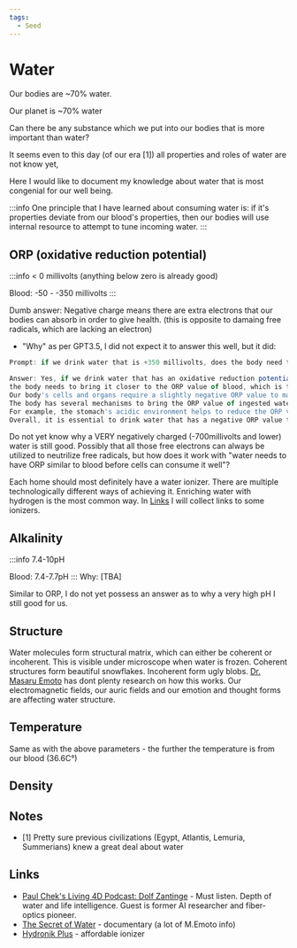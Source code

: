 ```yaml
---
tags:
  - Seed
---
```


# Water

Our bodies are ~70% water.

Our planet is ~70% water

Can there be any substance which we put into our bodies that is more important than water?

It seems even to this day (of our era [1]) all properties and roles of water are not know yet,

Here I would like to document my knowledge about water that is most congenial for our well being.

:::info
One principle that I have learned about consuming water is: if it's properties deviate from our blood's properties,
then our bodies will use internal resource to attempt to tune incoming water.
:::

## ORP (oxidative reduction potential)

:::info
< 0 millivolts (anything below zero is already good)

Blood: -50 - -350 millivolts
:::

Dumb answer: Negative charge means there are extra electrons that our bodies can absorb in order to give health.
(this is opposite to damaing free radicals, which are lacking an electron)

- "Why" as per GPT3.5, I did not expect it to answer this well, but it did:

```javascript
Prompt: if we drink water that is +350 millivolts, does the body need to make this water closer to the ORP of blood?

Answer: Yes, if we drink water that has an oxidative reduction potential (ORP) value of +350 millivolts,
the body needs to bring it closer to the ORP value of blood, which is typically negative.
Our body's cells and organs require a slightly negative ORP value to maintain a healthy environment.
The body has several mechanisms to bring the ORP value of ingested water closer to its optimal range.
For example, the stomach's acidic environment helps to reduce the ORP value of the water, and the body's antioxidant systems also help to neutralize any excess positive ORP values in the water.
Overall, it is essential to drink water that has a negative ORP value to maintain optimal health.
```

Do not yet know why a VERY negatively charged (-700millivolts and lower) water is still good.
Possibly that all those free electrons can always be utilized to neutrilize free radicals,
but how does it work with "water needs to have ORP similar to blood before cells can consume it well"?

Each home should most definitely have a water ionizer. There are multiple technologically different ways of achieving it.
Enriching water with hydrogen is the most common way. In [Links](#links) I will collect links to some ionizers.

## Alkalinity

:::info
7.4-10pH

Blood: 7.4-7.7pH
:::
Why: [TBA]

Similar to ORP, I do not yet possess an answer as to why a very high pH I still good for us.

## Structure

Water molecules form structural matrix, which can either be coherent or incoherent.
This is visible under microscope when water is frozen.
Coherent structures form beautiful snowflakes. Incoherent form ugly blobs.
[Dr. Masaru Emoto](https://thewellnessenterprise.com/emoto/) has dont plenty research on how this works.
Our electromagnetic fields, our auric fields and our emotion and thought forms are affecting water structure.

## Temperature

Same as with the above parameters - the further the temperature is from our blood (36.6C°)

## Density

## Notes

- [1] Pretty sure previous civilizations (Egypt, Atlantis, Lemuria, Summerians) knew a great deal about water

## Links

- [Paul Chek's Living 4D Podcast: Dolf Zantinge](https://chekinstitute.com/blog/podcast-episodes/episode-170-dolf-zantinge-water-health-and-our-future/) - Must listen. Depth of water and life intelligence. Guest is former AI researcher and fiber-optics pioneer.
- [The Secret of Water](https://www.amazon.co.uk/Secret-Water-Saida-Medvedeva-Rysavy/dp/B06WD3LFXV/ref=sr_1_3?adgrpid=52558833559&hvadid=259052314026&hvdev=c&hvlocint=9045061&hvlocphy=9074336&hvnetw=g&hvqmt=e&hvrand=16954003918301717336&hvtargid=kwd-493418125432&hydadcr=24405_1816066&keywords=the+secret+of+water&qid=1681038724&sr=8-3) - documentary (a lot of M.Emoto info)
- [Hydronik Plus](https://lifeenergy-europe.eu/hydronik-plus) - affordable ionizer
